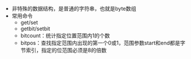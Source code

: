 - 非特殊的数据结构，是普通的字符串，也就是byte数组
- 常用命令
  - get/set
  - getbit/setbit
  - bitcount：统计指定位置范围内1的个数
  - bitpos：查找指定范围内出现的第一个0或1，范围参数start和end都是字节索引，指定的位范围必须是8的倍数